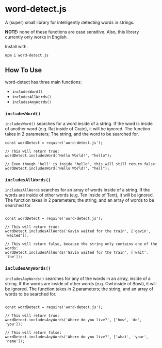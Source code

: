 # word-detect.js
A (super) small library for intelligently detecting words in strings.

**NOTE:** none of these functions are case sensitive. Also, this library currently only works in English.

Install with:

`npm i word-detect.js`

## How To Use

word-detect has three main functions:

- `includesWord()`
- `includesAllWords()`
- `includesAnyWords()`

### `includesWord()`

`includesWord()` searches for a word inside of a string. If the word is inside of another word (e.g. Rat inside of Crate),
it will be ignored.
The function takes in 2 parameters; The string, and the word to be searched for.

```
const wordDetect = require('word-detect.js');

// This will return true:
wordDetect.includesWord('Hello World!', "hello");

// Even though 'hell' is inside 'hello', this will still return false:
wordDetect.includesWord('Hello World!', "hell");
```

### `includesAllWords()`

`includesAllWords` searches for an array of words inside of a string. If the words are inside of other words (e.g. Ten inside of Tent),
it will be ignored.
The function takes in 2 parameters; the string, and an array of words to be searched for.

```

const wordDetect = require('word-detect.js');

// This will return true:
wordDetect.includesAllWords('Gavin waited for the train', ['gavin', 'waited']);

// This will return false, because the string only contains one of the words:
wordDetect.includesAllWords('Gavin waited for the train', ['wait', 'the']);

```

### `includesAnyWords()`

`includesAnyWords()` searches for any of the words in an array, inside of a string. If the words are inside of other words (e.g. Owl inside of Bowl),
it will be ignored.
The function takes in 2 parameters; the string, and an array of words to be searched for.

```

const wordDetect = require('word-detect.js');

// This will return true:
wordDetect.includesAnyWords('Where do you live?', ['how', 'do', 'you']);

// This will return false:
wordDetect.includesAnyWords('Where do you live?', ['what', 'your', 'name']);

```
